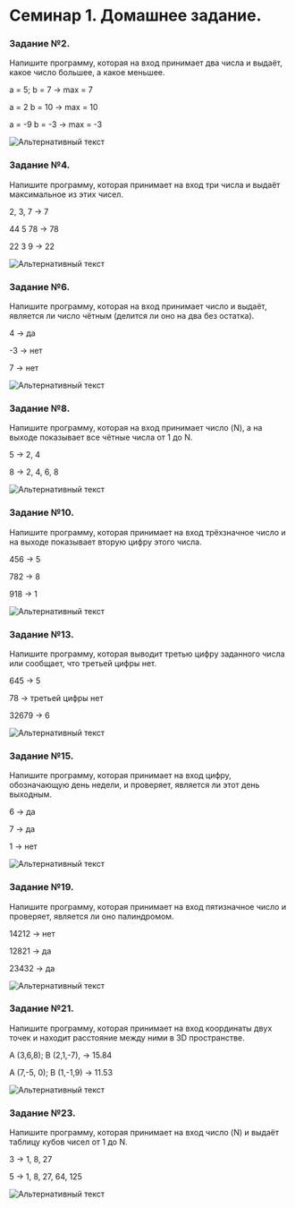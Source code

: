 # Семинар 1. Домашнее задание.

### Задание №2.

Напишите программу, которая на вход принимает два числа и выдаёт, какое число большее, а какое меньшее.

a = 5; b = 7 -> max = 7

a = 2 b = 10 -> max = 10

a = -9 b = -3 -> max = -3

![Альтернативный текст](./task2.png)

### Задание №4.

Напишите программу, которая принимает на вход три числа и выдаёт максимальное из этих чисел.

2, 3, 7 -> 7

44 5 78 -> 78

22 3 9 -> 22

![Альтернативный текст](./task4.png)

### Задание №6.

Напишите программу, которая на вход принимает число и выдаёт, является ли число чётным (делится ли оно на два без остатка).

4 -> да

-3 -> нет

7 -> нет

![Альтернативный текст](./task6.png)
### Задание №8.

Напишите программу, которая на вход принимает число (N), а на выходе показывает все чётные числа от 1 до N.

5 -> 2, 4

8 -> 2, 4, 6, 8

![Альтернативный текст](./task8.png)

### Задание №10.

Напишите программу, которая принимает на вход трёхзначное число и на выходе показывает вторую цифру этого числа.

456 -> 5

782 -> 8

918 -> 1

![Альтернативный текст](./task10.png)
### Задание №13.

Напишите программу, которая выводит третью цифру 
заданного числа или сообщает, что третьей цифры нет.

645 -> 5

78 -> третьей цифры нет

32679 -> 6

![Альтернативный текст](./task13.png)
### Задание №15.

Напишите программу, которая принимает на вход цифру, обозначающую день недели, и проверяет, является ли этот день выходным.

6 -> да

7 -> да

1 -> нет

![Альтернативный текст](./task15.png)

### Задание №19.

Напишите программу, которая принимает на вход пятизначное число и проверяет, является ли оно палиндромом.

14212 -> нет

12821 -> да

23432 -> да

![Альтернативный текст](./task19.png)

### Задание №21.

Напишите программу, которая принимает на вход координаты двух точек и находит расстояние между ними в 3D пространстве.

A (3,6,8); B (2,1,-7), -> 15.84

A (7,-5, 0); B (1,-1,9) -> 11.53

![Альтернативный текст](./task21.png)

### Задание №23.

Напишите программу, которая принимает на вход число (N) и выдаёт таблицу кубов чисел от 1 до N.

3 -> 1, 8, 27

5 -> 1, 8, 27, 64, 125

![Альтернативный текст](./task23.png)